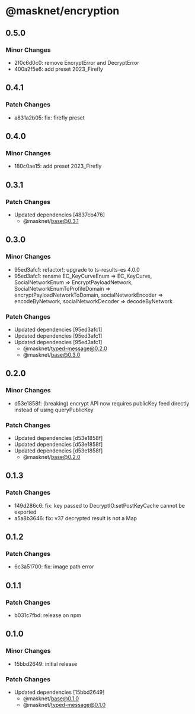 # @masknet/encryption

## 0.5.0

### Minor Changes

-   2f0c6d0c0: remove EncryptError and DecryptError
-   400a2f5e6: add preset 2023_Firefly

## 0.4.1

### Patch Changes

-   a831a2b05: fix: firefly preset

## 0.4.0

### Minor Changes

-   180c0ae15: add preset 2023_Firefly

## 0.3.1

### Patch Changes

-   Updated dependencies [4837cb476]
    -   @masknet/base@0.3.1

## 0.3.0

### Minor Changes

-   95ed3afc1: refactor!: upgrade to ts-results-es 4.0.0
-   95ed3afc1: rename EC_KeyCurveEnum => EC_KeyCurve, SocialNetworkEnum => EncryptPayloadNetwork, SocialNetworkEnumToProfileDomain => encryptPayloadNetworkToDomain, socialNetworkEncoder => encodeByNetwork, socialNetworkDecoder => decodeByNetwork

### Patch Changes

-   Updated dependencies [95ed3afc1]
-   Updated dependencies [95ed3afc1]
-   Updated dependencies [95ed3afc1]
    -   @masknet/typed-message@0.2.0
    -   @masknet/base@0.3.0

## 0.2.0

### Minor Changes

-   d53e1858f: (breaking) encrypt API now requires publicKey feed directly instead of using queryPublicKey

### Patch Changes

-   Updated dependencies [d53e1858f]
-   Updated dependencies [d53e1858f]
-   Updated dependencies [d53e1858f]
    -   @masknet/base@0.2.0

## 0.1.3

### Patch Changes

-   149d286c6: fix: key passed to DecryptIO.setPostKeyCache cannot be exported
-   a5a8b3646: fix: v37 decrypted result is not a Map

## 0.1.2

### Patch Changes

-   6c3a51700: fix: image path error

## 0.1.1

### Patch Changes

-   b031c7fbd: release on npm

## 0.1.0

### Minor Changes

-   15bbd2649: initial release

### Patch Changes

-   Updated dependencies [15bbd2649]
    -   @masknet/base@0.1.0
    -   @masknet/typed-message@0.1.0

